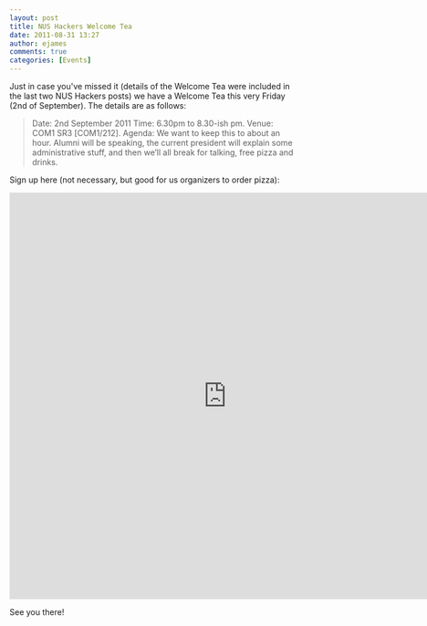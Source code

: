 ```yaml
---
layout: post
title: NUS Hackers Welcome Tea
date: 2011-08-31 13:27
author: ejames
comments: true
categories: [Events]
---
```

Just in case you've missed it (details of the Welcome Tea were included in the last two NUS Hackers posts) we have a Welcome Tea this very Friday (2nd of September). The details are as follows:

<blockquote>Date: 2nd September 2011
Time: 6.30pm to 8.30-ish pm.
Venue: COM1 SR3 [COM1/212].
Agenda: We want to keep this to about an hour. Alumni will be speaking, the current president will explain some administrative stuff, and then we’ll all break for talking, free pizza and drinks.</blockquote>

Sign up here (not necessary, but good for us organizers to order pizza):

<iframe src="https://docs.google.com/a/linuxnus.org/spreadsheet/embeddedform?formkey=dHZnZmZhb0c1b0tvSFdOSUlFQ0pTOGc6MQ" width="760" height="713" frameborder="0" marginheight="0" marginwidth="0">Loading...</iframe>

See you there!



